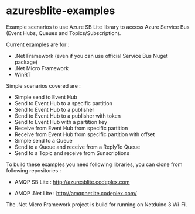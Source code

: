 # azuresblite-examples
Example scenarios to use Azure SB Lite library to access Azure Service Bus (Event Hubs, Queues and Topics/Subscription).

Current examples are for :

* .Net Framework (even if you can use official Service Bus Nuget package)
* .Net Micro Framework
* WinRT

Simple scenarios covered are :

* Simple send to Event Hub 
* Send to Event Hub to a specific partition 
* Send to Event Hub to a publisher 
* Send to Event Hub to a publisher with token 
* Send to Event Hub with a partition key 
* Receive from Event Hub from specific partition 
* Receive from Event Hub from specific partition with offset 
* Simple send to a Queue 
* Send to a Queue and receive from a ReplyTo Queue 
* Send to a Topic and receive from Sunscriptions

To build these examples you need following libraries, you can clone from following repositories :

* AMQP SB Lite : http://azuresblite.codeplex.com

* AMQP .Net Lite : http://amqpnetlite.codeplex.com/

The .Net Micro Framework project is build for running on Netduino 3 Wi-Fi.
